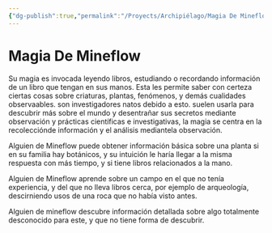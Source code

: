 ```yaml
---
{"dg-publish":true,"permalink":"/Proyects/Archipiélago/Magia De Mineflow/","title":"Magia De Mineflow","updated":"2023-12-30T18:06:00.494-05:00"}
---
```



# Magia De Mineflow

Su magia es invocada leyendo libros, estudiando o recordando información de un libro que tengan en sus manos. Esta les permite saber con certeza ciertas cosas sobre criaturas, plantas, fenómenos, y demás cualidades observaables. son investigadores natos debido a esto. suelen usarla para descubrir más sobre el mundo y desentrañar sus secretos mediante observación y prácticas científicas e investigativas, la magia se centra en la recolecciónde información y el análisis mediantela observación.

Alguien de Mineflow puede obtener información básica sobre una planta si en su familia hay botánicos, y su intuición le haría llegar a la misma respuesta con más tiempo, y si tiene libros relacionados a la mano.

Alguien de Mineflow aprende sobre un campo en el que no tenía experiencia, y del que no lleva libros cerca, por ejemplo de arqueología, descirniendo usos de una roca que no había visto antes.

Alguien de mineflow descubre información detallada sobre algo totalmente desconocido para este, y que no tiene forma de descubrir. 
